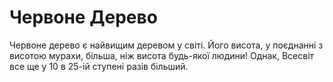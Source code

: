 # Червоне Дерево

Червоне дерево є найвищим деревом у світі. Його висота, у поєднанні з висотою
мурахи, більша, ніж висота будь-якої людини! Однак, Всесвіт все ще у 10 в 25-ій
ступені разів більший.
